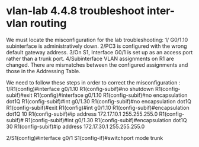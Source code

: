 # vlan-lab 4.4.8 troubleshoot inter-vlan routing
We must locate the misconfiguration for the lab troubleshooting:
1/ G0/1.10 subinterface is administratively down.
2/PC3 is configured with the wrong default gateway address.
3/On S1, Interface G0/1 is set up as an access port rather than a trunk port.
4/Subinterface  VLAN assignments on R1 are changed. There are mismatches between the configured assignments and those in the Addressing Table.


We need to follow these steps in order to correct the misconfiguration :
1/R1(config)#interface g0/1.10
R1(config-subif)#no shutdown
R1(config-subif)#exit
R1(config)#interface g0/1.10
R1(config-subif)#no encapsulation dot1Q 
R1(config-subif)#int g0/1.30
R1(config-subif)#no encapsulation dot1Q 
R1(config-subif)#exit
R1(config)#int g0/1.10
R1(config-subif)#encapsulation dot1Q 10
R1(config-subif)#ip address 172.17.10.1 255.255.255.0
R1(config-subif)#
R1(config-subif)#int g0/1.30
R1(config-subif)#encapsulation dot1Q 30
R1(config-subif)#ip address 172.17.30.1 255.255.255.0


2/S1(config)#interface g0/1
S1(config-if)#switchport mode trunk
